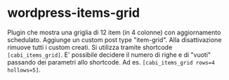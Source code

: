 # wordpress-items-grid
Plugin che mostra una griglia di 12 item (in 4 colonne) con aggiornamento schedulato. Aggiunge un custom post type "item-grid". Alla disattivazione rimuove tutti i custom creati. Si utilizza tramite shortcode `[cabi_items_grid]`. E' possibile decidere il numero di righe e di "vuoti" passando dei parametri allo shortcode. Ad es. `[cabi_items_grid rows=4 hollows=5]`.

